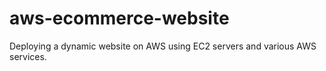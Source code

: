 # aws-ecommerce-website
Deploying a dynamic website on AWS using EC2 servers and various AWS services.

